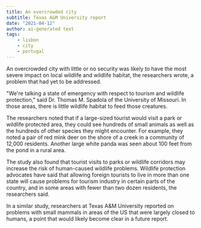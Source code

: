 ```yaml
---
title: An overcrowded city
subtitle: Texas A&M University report
date: "2021-04-12"
author: ai-generated text
tags:
    - lisbon
    - city
    - portugal
---
```


An overcrowded city with little or no security was likely to have the most severe impact on local wildlife and wildlife habitat, the researchers wrote, a problem that had yet to be addressed.

"We're talking a state of emergency with respect to tourism and wildlife protection," said Dr. Thomas M. Spadola of the University of Missouri. In those areas, there is little wildlife habitat to feed those creatures.

The researchers noted that if a large-sized tourist would visit a park or wildlife protected area, they could see hundreds of small animals as well as the hundreds of other species they might encounter. For example, they noted a pair of red mink deer on the shore of a creek in a community of 12,000 residents. Another large white panda was seen about 100 feet from the pond in a rural area.

The study also found that tourist visits to parks or wildlife corridors may increase the risk of human-caused wildlife problems. Wildlife protection advocates have said that allowing foreign tourists to live in more than one state will cause problems for tourism industry in certain parts of the country, and in some areas with fewer than two dozen residents, the researchers said.

In a similar study, researchers at Texas A&M University reported on problems with small mammals in areas of the US that were largely closed to humans, a point that would likely become clear in a future report.

